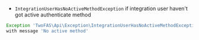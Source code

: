 * `IntegrationUserHasNoActiveMethodException` if integration user haven't got active authenticate method

```php
Exception 'TwoFAS\Api\Exception\IntegrationUserHasNoActiveMethodException'
with message 'No active method'
```
